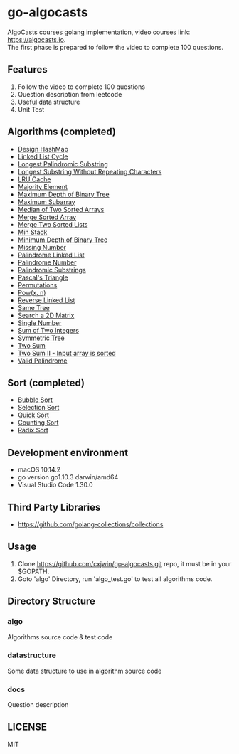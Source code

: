 # go-algocasts

AlgoCasts courses golang implementation, video courses
link: https://algocasts.io.  
The first phase is prepared to follow the video to complete 100 questions.

## Features

1. Follow the video to complete 100 questions
2. Question description from leetcode
3. Useful data structure
4. Unit Test

## Algorithms (completed)

- [Design HashMap](https://github.com/cxjwin/go-algocasts/blob/master/algo/design_hashmap.go)
- [Linked List Cycle](https://github.com/cxjwin/go-algocasts/blob/master/algo/linked_list_cycle.go)
- [Longest Palindromic Substring](https://github.com/cxjwin/go-algocasts/blob/master/algo/longest_palindromic_substring.go)
- [Longest Substring Without Repeating Characters](https://github.com/cxjwin/go-algocasts/blob/master/algo/longest_substring_without_repeating_characters.go)
- [LRU Cache](https://github.com/cxjwin/go-algocasts/blob/master/algo/lru_cache.go)
- [Majority Element](https://github.com/cxjwin/go-algocasts/blob/master/algo/majority_element.go)
- [Maximum Depth of Binary Tree](https://github.com/cxjwin/go-algocasts/blob/master/algo/maximum_depth_of_binary_tree.go)
- [Maximum Subarray](https://github.com/cxjwin/go-algocasts/blob/master/algo/maximum_subarray.go)
- [Median of Two Sorted Arrays](https://github.com/cxjwin/go-algocasts/blob/master/algo/median_of_two_sorted_arrays.go)
- [Merge Sorted Array](https://github.com/cxjwin/go-algocasts/blob/master/algo/merge_sorted_array.go)
- [Merge Two Sorted Lists](https://github.com/cxjwin/go-algocasts/blob/master/algo/merge_two_sorted_lists.go)
- [Min Stack](https://github.com/cxjwin/go-algocasts/blob/master/algo/min_stack.go)
- [Minimum Depth of Binary Tree](https://github.com/cxjwin/go-algocasts/blob/master/algo/minimum_depth_of_binary_tree.go)
- [Missing Number](https://github.com/cxjwin/go-algocasts/blob/master/algo/missing_number.go)
- [Palindrome Linked List](https://github.com/cxjwin/go-algocasts/blob/master/algo/palindrome_linked_list.go)
- [Palindrome Number](https://github.com/cxjwin/go-algocasts/blob/master/algo/palindrome_number.go)
- [Palindromic Substrings](https://github.com/cxjwin/go-algocasts/blob/master/algo/palindromic_substrings.go)
- [Pascal's Triangle](https://github.com/cxjwin/go-algocasts/blob/master/algo/pascals_triangle.go)
- [Permutations](https://github.com/cxjwin/go-algocasts/blob/master/algo/permutations.go)
- [Pow(x, n)](https://github.com/cxjwin/go-algocasts/blob/master/algo/pow_x_n.go)
- [Reverse Linked List](https://github.com/cxjwin/go-algocasts/blob/master/algo/reverse_linked_list.go)
- [Same Tree](https://github.com/cxjwin/go-algocasts/blob/master/algo/same_tree.go)
- [Search a 2D Matrix](https://github.com/cxjwin/go-algocasts/blob/master/algo/search_a_2d_matrix.go)
- [Single Number](https://github.com/cxjwin/go-algocasts/blob/master/algo/single_number.go)
- [Sum of Two Integers](https://github.com/cxjwin/go-algocasts/blob/master/algo/sum_of_two_integers.go)
- [Symmetric Tree](https://github.com/cxjwin/go-algocasts/blob/master/algo/symmetric_tree.go)
- [Two Sum](https://github.com/cxjwin/go-algocasts/blob/master/algo/two_sum.go)
- [Two Sum II - Input array is sorted](https://github.com/cxjwin/go-algocasts/blob/master/algo/two_sum2.go)
- [Valid Palindrome](https://github.com/cxjwin/go-algocasts/blob/master/algo/valid_palindrome.go)

## Sort (completed)

- [Bubble Sort](https://github.com/cxjwin/go-algocasts/blob/master/sort/bubble_sort.go)
- [Selection Sort](https://github.com/cxjwin/go-algocasts/blob/master/sort/selection_sort.go)
- [Quick Sort](https://github.com/cxjwin/go-algocasts/blob/master/sort/quick_sort.go)
- [Counting Sort](https://github.com/cxjwin/go-algocasts/blob/master/sort/counting_sort.go)
- [Radix Sort](https://github.com/cxjwin/go-algocasts/blob/master/sort/radix_sort.go)

## Development environment

- macOS 10.14.2
- go version go1.10.3 darwin/amd64
- Visual Studio Code 1.30.0

## Third Party Libraries

- https://github.com/golang-collections/collections

## Usage

1. Clone https://github.com/cxjwin/go-algocasts.git repo, it must be in your $GOPATH.
2. Goto 'algo' Directory, run 'algo_test.go' to test all algorithms code.

## Directory Structure

### algo

Algorithms source code & test code

### datastructure

Some data structure to use in algorithm source code

### docs

Question description

## LICENSE

MIT
